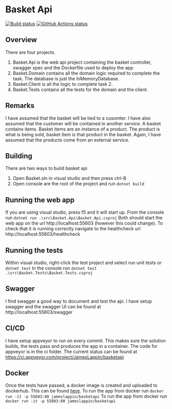 # Basket Api
[![Build status](https://ci.appveyor.com/api/projects/status/ulm6oty4g46o3crh/branch/master?svg=true)](https://ci.appveyor.com/project/JamesLappin/basketapi/branch/master)
<a href="https://github.com/actions/create-release"><img alt="GitHub Actions status" src="https://github.com/actions/create-release/workflows/Tests/badge.svg"></a>

## Overview
There are four projects.
1) Basket.Api is the web api project containing the basket controller, swagger spec and the Dockerfile used to deploy the app
2) Basket.Domain contains all the domain logic required to complete the task. The database is just the InMemoryDatabase.
3) Basket.Client is all the logic to complete task 2.
4) Basket.Tests contains all the tests for the domain and the client.

## Remarks 
I have assumed that the basket will be tied to a cusomter. I have also assumed that the customer will be contained in another service.
A basket contains items. Basket items are an instance of a product. The product is what is being sold, basket item is that product in the basket. Again, I have assumed that the products come from an external service.

## Building
There are two ways to build basket api
1) Open Basket.sln in visual studio and then press ctrl-B
2) Open console are the root of the project and run `dotnet build`

## Running the web app
If you are using visual studio, press f5 and it will start up.
From the console run `dotnet run .\src\Basket.Api\Basket.Api.csproj`
Both should start the web app on the url http://localhost:55603 (however this could change). To check that it is running correctly navigate to the healthcheck url http://localhost:55603/healthcheck

## Running the tests
Within visual studio, right-click the test project and select run unit tests or `dotnet test`
In the console run `dotnet test .\src\Basket.Tests\Basket.Tests.csproj`

## Swagger
I find swagger a good way to document and test the api. I have setup swagger and the swagger UI can be found at http://localhost:55603/swagger

## CI/CD
I have setup appveyor to run on every commit. This makes sure the solution builds, the tests pass and produces the app in a container. The code for appveyor is in the ci folder. The current status can be found at https://ci.appveyor.com/project/JamesLappin/basketapi 

## Docker
Once the tests have passed, a docker image is created and uploaded to dockerhub. This can be found [here](https://hub.docker.com/r/jameslappin/basketapi/).
To run the app from docker run `docker run -it -p 55603:80 jameslappin/basketapi`
To run the app from docker run `docker run -it -p 55603:80 jameslappin/basketapi`
